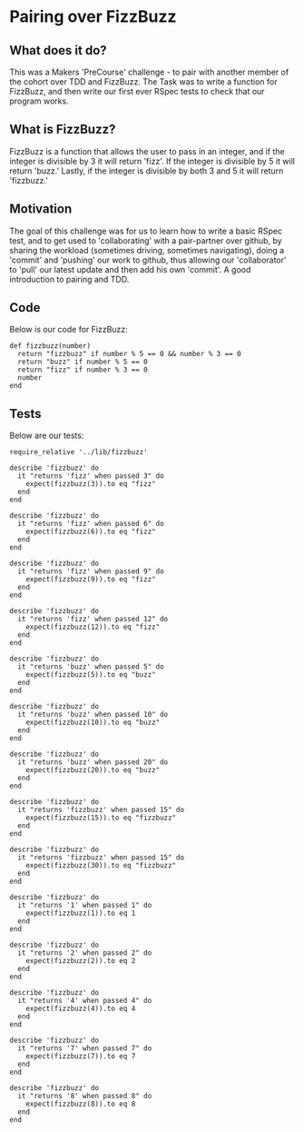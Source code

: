 # Pairing over FizzBuzz

## What does it do?
This was a Makers 'PreCourse' challenge - to pair with another member of the cohort over TDD and FizzBuzz.
The Task was to write a function for FizzBuzz, and then write our first ever RSpec tests to check that our program works.

## What is FizzBuzz?
FizzBuzz is a function that allows the user to pass in an integer, and if the integer is divisible by 3 it will return 'fizz'. If the integer is divisible by 5 it will return 'buzz.' Lastly, if the integer is divisible by both 3 and 5 it will return 'fizzbuzz.'


## Motivation
The goal of this challenge was for us to learn how to write a basic RSpec test, and to get used to 'collaborating' with a pair-partner over github, by sharing the workload (sometimes driving, sometimes navigating), doing a 'commit' and 'pushing' our work to github, thus allowing our 'collaborator' to 'pull' our latest update and then add his own 'commit'.
A good introduction to pairing and TDD.


## Code
Below is our code for FizzBuzz:
```
def fizzbuzz(number)
  return "fizzbuzz" if number % 5 == 0 && number % 3 == 0
  return "buzz" if number % 5 == 0
  return "fizz" if number % 3 == 0
  number
end

```


## Tests
Below are our tests:
```
require_relative '../lib/fizzbuzz'

describe 'fizzbuzz' do
  it "returns 'fizz' when passed 3" do
    expect(fizzbuzz(3)).to eq "fizz"
  end
end

describe 'fizzbuzz' do
  it "returns 'fizz' when passed 6" do
    expect(fizzbuzz(6)).to eq "fizz"
  end
end

describe 'fizzbuzz' do
  it "returns 'fizz' when passed 9" do
    expect(fizzbuzz(9)).to eq "fizz"
  end
end

describe 'fizzbuzz' do
  it "returns 'fizz' when passed 12" do
    expect(fizzbuzz(12)).to eq "fizz"
  end
end

describe 'fizzbuzz' do
  it "returns 'buzz' when passed 5" do
    expect(fizzbuzz(5)).to eq "buzz"
  end
end

describe 'fizzbuzz' do
  it "returns 'buzz' when passed 10" do
    expect(fizzbuzz(10)).to eq "buzz"
  end
end

describe 'fizzbuzz' do
  it "returns 'buzz' when passed 20" do
    expect(fizzbuzz(20)).to eq "buzz"
  end
end

describe 'fizzbuzz' do
  it "returns 'fizzbuzz' when passed 15" do
    expect(fizzbuzz(15)).to eq "fizzbuzz"
  end
end

describe 'fizzbuzz' do
  it "returns 'fizzbuzz' when passed 15" do
    expect(fizzbuzz(30)).to eq "fizzbuzz"
  end
end

describe 'fizzbuzz' do
  it "returns '1' when passed 1" do
    expect(fizzbuzz(1)).to eq 1
  end
end

describe 'fizzbuzz' do
  it "returns '2' when passed 2" do
    expect(fizzbuzz(2)).to eq 2
  end
end

describe 'fizzbuzz' do
  it "returns '4' when passed 4" do
    expect(fizzbuzz(4)).to eq 4
  end
end

describe 'fizzbuzz' do
  it "returns '7' when passed 7" do
    expect(fizzbuzz(7)).to eq 7
  end
end

describe 'fizzbuzz' do
  it "returns '8' when passed 8" do
    expect(fizzbuzz(8)).to eq 8
  end
end

```
